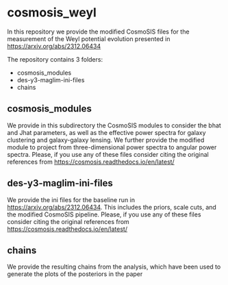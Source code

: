 # cosmosis_weyl

In this repository we provide the modified CosmoSIS files for the measurement of the Weyl potential evolution presented in https://arxiv.org/abs/2312.06434

The repository contains 3 folders:
- cosmosis_modules
- des-y3-maglim-ini-files
- chains

## cosmosis_modules

We provide in this subdirectory the CosmoSIS modules to consider the bhat and Jhat parameters, as well as the effective power spectra for galaxy clustering and galaxy-galaxy lensing. We further provide the modified module to project from three-dimensional power spectra to angular power spectra. Please, if you use any of these files consider citing the original references from https://cosmosis.readthedocs.io/en/latest/

## des-y3-maglim-ini-files

We provide the ini files for the baseline run in https://arxiv.org/abs/2312.06434. This includes the priors, scale cuts, and the modified CosmoSIS pipeline. Please, if you use any of these files consider citing the original references from https://cosmosis.readthedocs.io/en/latest/

## chains

We provide the resulting chains from the analysis, which have been used to generate the plots of the posteriors in the paper
